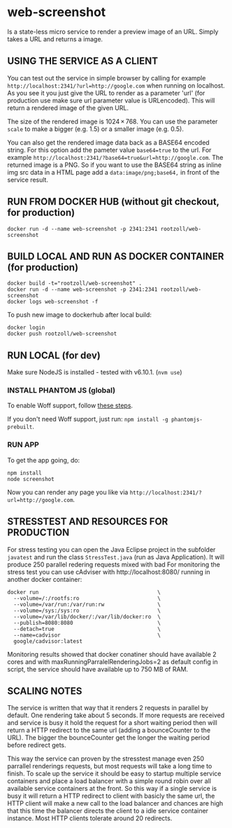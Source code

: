web-screenshot
==============

Is a state-less micro service to render a preview image of an URL. Simply takes a URL and returns a image. 

## USING THE SERVICE AS A CLIENT

You can test out the service in simple browser by calling for example `http://localhost:2341/?url=http://google.com` when running on localhost. As you see it you just give the URL to render as a parameter 'url' (for production use make sure url parameter value is URLencoded). This will return a rendered image of the given URL. 

The size of the rendered image is 1024 × 768. You can use the parameter `scale` to make a bigger (e.g. 1.5) or a smaller image (e.g. 0.5).

You can also get the rendered image data back as a BASE64 encoded string. For this option add the pameter value `base64=true` to the url. For example `http://localhost:2341/?base64=true&url=http://google.com`. The returned image is a PNG. So if you want to use the BASE64 string as inline img src data in a HTML page add a `data:image/png;base64,` in front of the service result.

## RUN FROM DOCKER HUB (without git checkout, for production)

```
docker run -d --name web-screenshot -p 2341:2341 rootzoll/web-screenshot
```

## BUILD LOCAL AND RUN AS DOCKER CONTAINER (for production)

```
docker build -t="rootzoll/web-screenshot" .
docker run -d --name web-screenshot -p 2341:2341 rootzoll/web-screenshot
docker logs web-screenshot -f
```

To push new image to dockerhub after local build:

```
docker login
docker push rootzoll/web-screenshot
```

## RUN LOCAL (for dev)

Make sure NodeJS is installed - tested with v6.10.1. (`nvm use`)

### INSTALL PHANTOM JS (global)

To enable Woff support, follow [these steps](http://squallssck.github.io/blog/2013/03/07/about-how-to-make-phantomjs-support-google-web-fonts/).

If you don't need Woff support, just run: `npm install -g phantomjs-prebuilt`.

### RUN APP

To get the app going, do:

```
npm install
node screenshot
```

Now you can render any page you like via `http://localhost:2341/?url=http://google.com`.

## STRESSTEST AND RESOURCES FOR PRODUCTION

For stress testing you can open the Java Eclipse project in the subfolder `javatest` and run the class `StressTest.java` (run as Java Application). It will produce 250 parallel redering requests mixed with bad For monitoring the stress test you can use cAdviser with http://localhost:8080/ running in another docker container:

```
docker run                                      \
  --volume=/:/rootfs:ro                         \
  --volume=/var/run:/var/run:rw                 \
  --volume=/sys:/sys:ro                         \
  --volume=/var/lib/docker/:/var/lib/docker:ro  \
  --publish=8080:8080                           \
  --detach=true                                 \
  --name=cadvisor                               \
  google/cadvisor:latest 
  ```

Monitoring results showed that docker conatiner should have available 2 cores and with maxRunningParralelRenderingJobs=2 as default config in script, the service should have available up to 750 MB of RAM.

## SCALING NOTES

The service is written that way that it renders 2 requests in parallel by default. One rendering take about 5 seconds. If more requests are received and service is busy it hold the request for a short waiting period then will return a HTTP redirect to the same url (adding a bounceCounter to the URL). The bigger the bounceCounter get the longer the waiting period before redirect gets.

This way the service can proven by the stresstest manage even 250 parrallel renderings requests, but most requests will take a long time to finish. To scale up the service it should be easy to startup multiple service containers and place a load balancer with a simple round robin over all available service containers at the front. So this way if a single service is busy it will return a HTTP redirect to client with basicly the same url, the HTTP client will make a new call to the load balancer and chances are high that this time the balancer directs the client to a idle service container instance. Most HTTP clients tolerate around 20 redirects. 